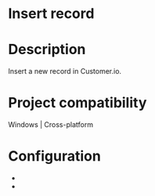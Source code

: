 ﻿# Insert record

# Description

Insert a new record in Customer.io.

# Project compatibility

Windows | Cross-platform

# Configuration

* 
*
